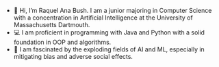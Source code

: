 - 👋 Hi, I’m Raquel Ana Bush. I am a junior majoring in Computer Science with a concentration in Artificial Intelligence at the University of Massachusetts Dartmouth.
- 💻 I am proficient in programming with Java and Python with a solid foundation in OOP and algorithms.
- 👀 I am fascinated by the exploding fields of AI and ML, especially in mitigating bias and adverse social effects.

<!---
raquelanamb/raquelanamb is a ✨ special ✨ repository because its `README.md` (this file) appears on your GitHub profile.
You can click the Preview link to take a look at your changes.
--->
